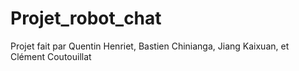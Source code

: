 # Projet_robot_chat

Projet fait par Quentin Henriet, Bastien Chinianga, Jiang Kaixuan, et Clément Coutouillat
